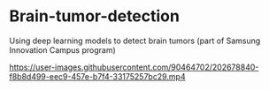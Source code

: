 # Brain-tumor-detection

Using deep learning models to detect brain tumors (part of Samsung Innovation Campus program)


https://user-images.githubusercontent.com/90464702/202678840-f8b8d499-eec9-457e-b7f4-33175257bc29.mp4

